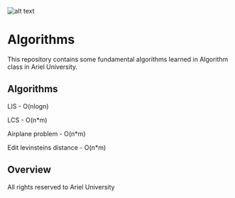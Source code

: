 ![alt text](https://www.klipfolio.com/sites/default/files/blog/algotithm.jpg)


# Algorithms
This repository contains some fundamental algorithms learned in Algorithm class in Ariel University.

## Algorithms

LIS - O(nlogn)

LCS - O(n*m)

Airplane problem - O(n*m)

Edit levinsteins distance - O(n*m)

## Overview

All rights reserved to Ariel University
